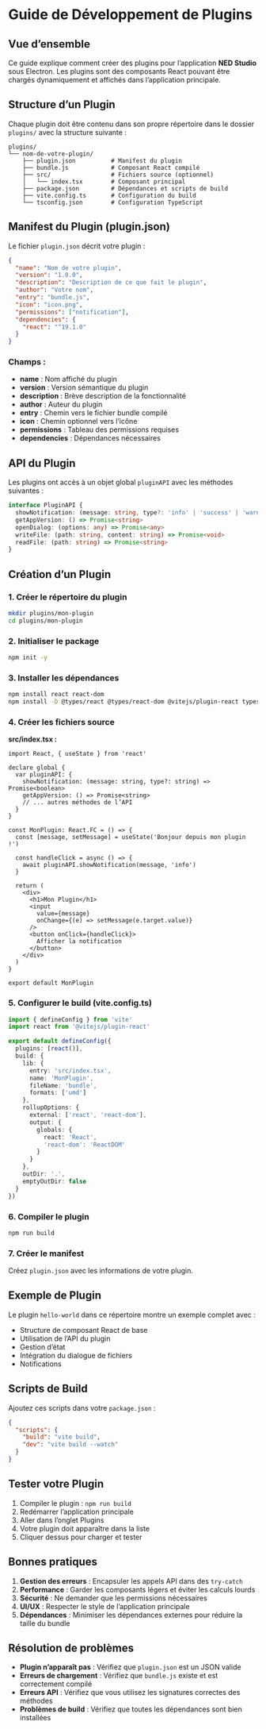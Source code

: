 # Guide de Développement de Plugins

## Vue d’ensemble

Ce guide explique comment créer des plugins pour l’application **NED Studio** sous Electron. Les plugins sont des composants React pouvant être chargés dynamiquement et affichés dans l’application principale.

## Structure d’un Plugin

Chaque plugin doit être contenu dans son propre répertoire dans le dossier `plugins/` avec la structure suivante :

```
plugins/
└── nom-de-votre-plugin/
    ├── plugin.json          # Manifest du plugin
    ├── bundle.js            # Composant React compilé
    ├── src/                 # Fichiers source (optionnel)
    │   └── index.tsx        # Composant principal
    ├── package.json         # Dépendances et scripts de build
    ├── vite.config.ts       # Configuration du build
    └── tsconfig.json        # Configuration TypeScript
```

## Manifest du Plugin (plugin.json)

Le fichier `plugin.json` décrit votre plugin :

```json
{
  "name": "Nom de votre plugin",
  "version": "1.0.0",
  "description": "Description de ce que fait le plugin",
  "author": "Votre nom",
  "entry": "bundle.js",
  "icon": "icon.png",
  "permissions": ["notification"],
  "dependencies": {
    "react": "^19.1.0"
  }
}
```

### Champs :

* **name** : Nom affiché du plugin
* **version** : Version sémantique du plugin
* **description** : Brève description de la fonctionnalité
* **author** : Auteur du plugin
* **entry** : Chemin vers le fichier bundle compilé
* **icon** : Chemin optionnel vers l’icône
* **permissions** : Tableau des permissions requises
* **dependencies** : Dépendances nécessaires

## API du Plugin

Les plugins ont accès à un objet global `pluginAPI` avec les méthodes suivantes :

```typescript
interface PluginAPI {
  showNotification: (message: string, type?: 'info' | 'success' | 'warning' | 'error') => Promise<boolean>
  getAppVersion: () => Promise<string>
  openDialog: (options: any) => Promise<any>
  writeFile: (path: string, content: string) => Promise<void>
  readFile: (path: string) => Promise<string>
}
```

## Création d’un Plugin

### 1. Créer le répertoire du plugin

```bash
mkdir plugins/mon-plugin
cd plugins/mon-plugin
```

### 2. Initialiser le package

```bash
npm init -y
```

### 3. Installer les dépendances

```bash
npm install react react-dom
npm install -D @types/react @types/react-dom @vitejs/plugin-react typescript vite
```

### 4. Créer les fichiers source

**src/index.tsx :**

```tsx
import React, { useState } from 'react'

declare global {
  var pluginAPI: {
    showNotification: (message: string, type?: string) => Promise<boolean>
    getAppVersion: () => Promise<string>
    // ... autres méthodes de l’API
  }
}

const MonPlugin: React.FC = () => {
  const [message, setMessage] = useState('Bonjour depuis mon plugin !')

  const handleClick = async () => {
    await pluginAPI.showNotification(message, 'info')
  }

  return (
    <div>
      <h1>Mon Plugin</h1>
      <input 
        value={message} 
        onChange={(e) => setMessage(e.target.value)} 
      />
      <button onClick={handleClick}>
        Afficher la notification
      </button>
    </div>
  )
}

export default MonPlugin
```

### 5. Configurer le build (vite.config.ts)

```typescript
import { defineConfig } from 'vite'
import react from '@vitejs/plugin-react'

export default defineConfig({
  plugins: [react()],
  build: {
    lib: {
      entry: 'src/index.tsx',
      name: 'MonPlugin',
      fileName: 'bundle',
      formats: ['umd']
    },
    rollupOptions: {
      external: ['react', 'react-dom'],
      output: {
        globals: {
          react: 'React',
          'react-dom': 'ReactDOM'
        }
      }
    },
    outDir: '.',
    emptyOutDir: false
  }
})
```

### 6. Compiler le plugin

```bash
npm run build
```

### 7. Créer le manifest

Créez `plugin.json` avec les informations de votre plugin.

## Exemple de Plugin

Le plugin `hello-world` dans ce répertoire montre un exemple complet avec :

* Structure de composant React de base
* Utilisation de l’API du plugin
* Gestion d’état
* Intégration du dialogue de fichiers
* Notifications

## Scripts de Build

Ajoutez ces scripts dans votre `package.json` :

```json
{
  "scripts": {
    "build": "vite build",
    "dev": "vite build --watch"
  }
}
```

## Tester votre Plugin

1. Compiler le plugin : `npm run build`
2. Redémarrer l’application principale
3. Aller dans l’onglet Plugins
4. Votre plugin doit apparaître dans la liste
5. Cliquer dessus pour charger et tester

## Bonnes pratiques

1. **Gestion des erreurs** : Encapsuler les appels API dans des `try-catch`
2. **Performance** : Garder les composants légers et éviter les calculs lourds
3. **Sécurité** : Ne demander que les permissions nécessaires
4. **UI/UX** : Respecter le style de l’application principale
5. **Dépendances** : Minimiser les dépendances externes pour réduire la taille du bundle

## Résolution de problèmes

* **Plugin n’apparaît pas** : Vérifiez que `plugin.json` est un JSON valide
* **Erreurs de chargement** : Vérifiez que `bundle.js` existe et est correctement compilé
* **Erreurs API** : Vérifiez que vous utilisez les signatures correctes des méthodes
* **Problèmes de build** : Vérifiez que toutes les dépendances sont bien installées
